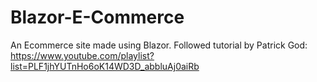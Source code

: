 # Blazor-E-Commerce

An Ecommerce site made using Blazor. 
Followed tutorial by Patrick God: https://www.youtube.com/playlist?list=PLF1jhYUTnHo6oK14WD3D_abbluAj0aiRb
